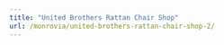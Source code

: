```yaml
---
title: "United Brothers Rattan Chair Shop"
url: /monrovia/united-brothers-rattan-chair-shop-2/
---
```

